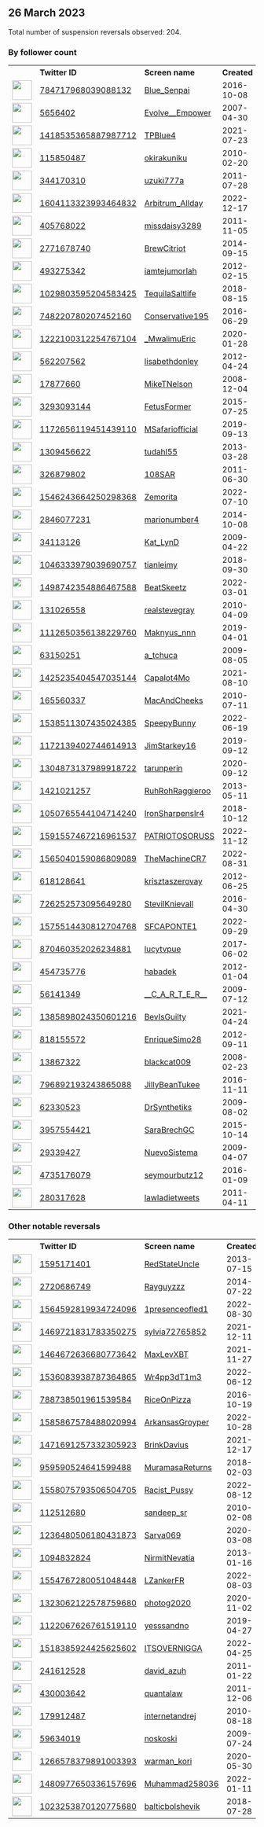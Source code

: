 
## 26 March 2023
Total number of suspension reversals observed: 204.

### By follower count
<table><tr><th></th><th align="left">Twitter ID</th><th align="left">Screen name</th>
<th align="left">Created</th><th align="left">Status</th><th align="left">Suspended</th><th align="left">Followers</th>
<tr><td><a href="https://pbs.twimg.com/profile_images/950857268236574720/rlXrJr9Q_normal.jpg"><img src="https://pbs.twimg.com/profile_images/950857268236574720/rlXrJr9Q_normal.jpg" width="40px" height="40px" align="center"/></a></td><td><a href="https://twitter.com/intent/user?user_id=784717968039088132">784717968039088132</a></td><td><a href="https://twitter.com/Blue_Senpai">Blue_Senpai</a></td><td>2016-10-08</td><td align="center"></td><td>2023-02-06</td><td>178191</td></tr>
<tr><td><a href="https://pbs.twimg.com/profile_images/1640605395801481218/D0zyN4d__normal.jpg"><img src="https://pbs.twimg.com/profile_images/1640605395801481218/D0zyN4d__normal.jpg" width="40px" height="40px" align="center"/></a></td><td><a href="https://twitter.com/intent/user?user_id=5656402">5656402</a></td><td><a href="https://twitter.com/Evolve__Empower">Evolve__Empower</a></td><td>2007-04-30</td><td align="center"></td><td></td><td>64232</td></tr>
<tr><td><a href="https://pbs.twimg.com/profile_images/1608959372604084230/QlpS0m6n_normal.jpg"><img src="https://pbs.twimg.com/profile_images/1608959372604084230/QlpS0m6n_normal.jpg" width="40px" height="40px" align="center"/></a></td><td><a href="https://twitter.com/intent/user?user_id=1418535365887987712">1418535365887987712</a></td><td><a href="https://twitter.com/TPBlue4">TPBlue4</a></td><td>2021-07-23</td><td align="center"></td><td>2023-03-17</td><td>54107</td></tr>
<tr><td><a href="https://pbs.twimg.com/profile_images/623469991606652928/W_KATM6M_normal.jpg"><img src="https://pbs.twimg.com/profile_images/623469991606652928/W_KATM6M_normal.jpg" width="40px" height="40px" align="center"/></a></td><td><a href="https://twitter.com/intent/user?user_id=115850487">115850487</a></td><td><a href="https://twitter.com/okirakuniku">okirakuniku</a></td><td>2010-02-20</td><td align="center"></td><td>2023-03-21</td><td>41720</td></tr>
<tr><td><a href="https://pbs.twimg.com/profile_images/783832523327410176/TDOOddyh_normal.jpg"><img src="https://pbs.twimg.com/profile_images/783832523327410176/TDOOddyh_normal.jpg" width="40px" height="40px" align="center"/></a></td><td><a href="https://twitter.com/intent/user?user_id=344170310">344170310</a></td><td><a href="https://twitter.com/uzuki777a">uzuki777a</a></td><td>2011-07-28</td><td align="center"></td><td>2023-02-03</td><td>23193</td></tr>
<tr><td><a href="https://pbs.twimg.com/profile_images/1620982306071797761/Gj6Pbv8e_normal.jpg"><img src="https://pbs.twimg.com/profile_images/1620982306071797761/Gj6Pbv8e_normal.jpg" width="40px" height="40px" align="center"/></a></td><td><a href="https://twitter.com/intent/user?user_id=1604113323993464832">1604113323993464832</a></td><td><a href="https://twitter.com/Arbitrum_Allday">Arbitrum_Allday</a></td><td>2022-12-17</td><td align="center"></td><td>2023-03-03</td><td>12435</td></tr>
<tr><td><a href="https://pbs.twimg.com/profile_images/1450410800687067138/XGBJBTFm_normal.jpg"><img src="https://pbs.twimg.com/profile_images/1450410800687067138/XGBJBTFm_normal.jpg" width="40px" height="40px" align="center"/></a></td><td><a href="https://twitter.com/intent/user?user_id=405768022">405768022</a></td><td><a href="https://twitter.com/missdaisy3289">missdaisy3289</a></td><td>2011-11-05</td><td align="center"></td><td>2022-10-10</td><td>11173</td></tr>
<tr><td><a href="https://pbs.twimg.com/profile_images/1345190378945839106/3B6_P5Pn_normal.jpg"><img src="https://pbs.twimg.com/profile_images/1345190378945839106/3B6_P5Pn_normal.jpg" width="40px" height="40px" align="center"/></a></td><td><a href="https://twitter.com/intent/user?user_id=2771678740">2771678740</a></td><td><a href="https://twitter.com/BrewCitriot">BrewCitriot</a></td><td>2014-09-15</td><td align="center"></td><td>2022-02-13</td><td>9181</td></tr>
<tr><td><a href="https://pbs.twimg.com/profile_images/1636082530947407874/cYpP-OWs_normal.jpg"><img src="https://pbs.twimg.com/profile_images/1636082530947407874/cYpP-OWs_normal.jpg" width="40px" height="40px" align="center"/></a></td><td><a href="https://twitter.com/intent/user?user_id=493275342">493275342</a></td><td><a href="https://twitter.com/iamtejumorlah">iamtejumorlah</a></td><td>2012-02-15</td><td align="center"></td><td>2023-03-18</td><td>7632</td></tr>
<tr><td><a href="https://pbs.twimg.com/profile_images/1366396199004213249/Stus2PQi_normal.jpg"><img src="https://pbs.twimg.com/profile_images/1366396199004213249/Stus2PQi_normal.jpg" width="40px" height="40px" align="center"/></a></td><td><a href="https://twitter.com/intent/user?user_id=1029803595204583425">1029803595204583425</a></td><td><a href="https://twitter.com/TequilaSaltlife">TequilaSaltlife</a></td><td>2018-08-15</td><td align="center"></td><td></td><td>6695</td></tr>
<tr><td><a href="https://pbs.twimg.com/profile_images/1602042506295787520/Y41yWdDe_normal.jpg"><img src="https://pbs.twimg.com/profile_images/1602042506295787520/Y41yWdDe_normal.jpg" width="40px" height="40px" align="center"/></a></td><td><a href="https://twitter.com/intent/user?user_id=748220780207452160">748220780207452160</a></td><td><a href="https://twitter.com/Conservative195">Conservative195</a></td><td>2016-06-29</td><td align="center"></td><td>2023-03-20</td><td>6544</td></tr>
<tr><td><a href="https://pbs.twimg.com/profile_images/1646531325069869056/l_jk6hvX_normal.jpg"><img src="https://pbs.twimg.com/profile_images/1646531325069869056/l_jk6hvX_normal.jpg" width="40px" height="40px" align="center"/></a></td><td><a href="https://twitter.com/intent/user?user_id=1222100312254767104">1222100312254767104</a></td><td><a href="https://twitter.com/_MwalimuEric">_MwalimuEric</a></td><td>2020-01-28</td><td align="center"></td><td>2022-11-26</td><td>6400</td></tr>
<tr><td><a href="https://pbs.twimg.com/profile_images/1641637465596342274/FFQ1XJUL_normal.jpg"><img src="https://pbs.twimg.com/profile_images/1641637465596342274/FFQ1XJUL_normal.jpg" width="40px" height="40px" align="center"/></a></td><td><a href="https://twitter.com/intent/user?user_id=562207562">562207562</a></td><td><a href="https://twitter.com/lisabethdonley">lisabethdonley</a></td><td>2012-04-24</td><td align="center"></td><td></td><td>6249</td></tr>
<tr><td><a href="https://pbs.twimg.com/profile_images/422972350/me_normal.jpg"><img src="https://pbs.twimg.com/profile_images/422972350/me_normal.jpg" width="40px" height="40px" align="center"/></a></td><td><a href="https://twitter.com/intent/user?user_id=17877660">17877660</a></td><td><a href="https://twitter.com/MikeTNelson">MikeTNelson</a></td><td>2008-12-04</td><td align="center"></td><td>2023-02-20</td><td>6107</td></tr>
<tr><td><a href="https://pbs.twimg.com/profile_images/624978846752768000/R-Dy-cqN_normal.jpg"><img src="https://pbs.twimg.com/profile_images/624978846752768000/R-Dy-cqN_normal.jpg" width="40px" height="40px" align="center"/></a></td><td><a href="https://twitter.com/intent/user?user_id=3293093144">3293093144</a></td><td><a href="https://twitter.com/FetusFormer">FetusFormer</a></td><td>2015-07-25</td><td align="center"></td><td>2022-02-13</td><td>6073</td></tr>
<tr><td><a href="https://pbs.twimg.com/profile_images/1517097830988582912/lEj04H7b_normal.jpg"><img src="https://pbs.twimg.com/profile_images/1517097830988582912/lEj04H7b_normal.jpg" width="40px" height="40px" align="center"/></a></td><td><a href="https://twitter.com/intent/user?user_id=1172656119451439110">1172656119451439110</a></td><td><a href="https://twitter.com/MSafariofficial">MSafariofficial</a></td><td>2019-09-13</td><td align="center"></td><td>2023-03-17</td><td>5786</td></tr>
<tr><td><a href="https://pbs.twimg.com/profile_images/1212525426083385344/nS9aaJb4_normal.jpg"><img src="https://pbs.twimg.com/profile_images/1212525426083385344/nS9aaJb4_normal.jpg" width="40px" height="40px" align="center"/></a></td><td><a href="https://twitter.com/intent/user?user_id=1309456622">1309456622</a></td><td><a href="https://twitter.com/tudahl55">tudahl55</a></td><td>2013-03-28</td><td align="center"></td><td></td><td>5216</td></tr>
<tr><td><a href="https://pbs.twimg.com/profile_images/1521491613238927362/rFJoyz6s_normal.jpg"><img src="https://pbs.twimg.com/profile_images/1521491613238927362/rFJoyz6s_normal.jpg" width="40px" height="40px" align="center"/></a></td><td><a href="https://twitter.com/intent/user?user_id=326879802">326879802</a></td><td><a href="https://twitter.com/108SAR">108SAR</a></td><td>2011-06-30</td><td align="center"></td><td>2022-08-17</td><td>5157</td></tr>
<tr><td><a href="https://pbs.twimg.com/profile_images/1646873110618963971/mXLf8SRa_normal.jpg"><img src="https://pbs.twimg.com/profile_images/1646873110618963971/mXLf8SRa_normal.jpg" width="40px" height="40px" align="center"/></a></td><td><a href="https://twitter.com/intent/user?user_id=1546243664250298368">1546243664250298368</a></td><td><a href="https://twitter.com/Zemorita">Zemorita</a></td><td>2022-07-10</td><td align="center"></td><td>2023-01-04</td><td>4985</td></tr>
<tr><td><a href="https://pbs.twimg.com/profile_images/1634066962627043331/iHeuSgiK_normal.jpg"><img src="https://pbs.twimg.com/profile_images/1634066962627043331/iHeuSgiK_normal.jpg" width="40px" height="40px" align="center"/></a></td><td><a href="https://twitter.com/intent/user?user_id=2846077231">2846077231</a></td><td><a href="https://twitter.com/marionumber4">marionumber4</a></td><td>2014-10-08</td><td align="center"></td><td>2022-10-01</td><td>4869</td></tr>
<tr><td><a href="https://pbs.twimg.com/profile_images/1316918807760392196/TUhxDS7m_normal.jpg"><img src="https://pbs.twimg.com/profile_images/1316918807760392196/TUhxDS7m_normal.jpg" width="40px" height="40px" align="center"/></a></td><td><a href="https://twitter.com/intent/user?user_id=34113126">34113126</a></td><td><a href="https://twitter.com/Kat_LynD">Kat_LynD</a></td><td>2009-04-22</td><td align="center">🔒</td><td></td><td>4467</td></tr>
<tr><td><a href="https://pbs.twimg.com/profile_images/1047749309947469824/_A_BrB6f_normal.jpg"><img src="https://pbs.twimg.com/profile_images/1047749309947469824/_A_BrB6f_normal.jpg" width="40px" height="40px" align="center"/></a></td><td><a href="https://twitter.com/intent/user?user_id=1046333979039690757">1046333979039690757</a></td><td><a href="https://twitter.com/tianleimy">tianleimy</a></td><td>2018-09-30</td><td align="center"></td><td>2023-01-09</td><td>4073</td></tr>
<tr><td><a href="https://pbs.twimg.com/profile_images/1599989689615794176/Zr9uEgiq_normal.jpg"><img src="https://pbs.twimg.com/profile_images/1599989689615794176/Zr9uEgiq_normal.jpg" width="40px" height="40px" align="center"/></a></td><td><a href="https://twitter.com/intent/user?user_id=1498742354886467588">1498742354886467588</a></td><td><a href="https://twitter.com/BeatSkeetz">BeatSkeetz</a></td><td>2022-03-01</td><td align="center">🔒</td><td>2023-02-04</td><td>4041</td></tr>
<tr><td><a href="https://pbs.twimg.com/profile_images/849907660841340928/vhUI237C_normal.jpg"><img src="https://pbs.twimg.com/profile_images/849907660841340928/vhUI237C_normal.jpg" width="40px" height="40px" align="center"/></a></td><td><a href="https://twitter.com/intent/user?user_id=131026558">131026558</a></td><td><a href="https://twitter.com/realstevegray">realstevegray</a></td><td>2010-04-09</td><td align="center"></td><td></td><td>3983</td></tr>
<tr><td><a href="https://pbs.twimg.com/profile_images/1608256648384253959/iBvCEXPe_normal.jpg"><img src="https://pbs.twimg.com/profile_images/1608256648384253959/iBvCEXPe_normal.jpg" width="40px" height="40px" align="center"/></a></td><td><a href="https://twitter.com/intent/user?user_id=1112650356138229760">1112650356138229760</a></td><td><a href="https://twitter.com/Maknyus_nnn">Maknyus_nnn</a></td><td>2019-04-01</td><td align="center"></td><td>2023-02-05</td><td>3974</td></tr>
<tr><td><a href="https://pbs.twimg.com/profile_images/1643305645033021443/IsPRpFQm_normal.jpg"><img src="https://pbs.twimg.com/profile_images/1643305645033021443/IsPRpFQm_normal.jpg" width="40px" height="40px" align="center"/></a></td><td><a href="https://twitter.com/intent/user?user_id=63150251">63150251</a></td><td><a href="https://twitter.com/a_tchuca">a_tchuca</a></td><td>2009-08-05</td><td align="center"></td><td>2023-01-12</td><td>3913</td></tr>
<tr><td><a href="https://pbs.twimg.com/profile_images/1650739344527826945/jYfm8GwW_normal.jpg"><img src="https://pbs.twimg.com/profile_images/1650739344527826945/jYfm8GwW_normal.jpg" width="40px" height="40px" align="center"/></a></td><td><a href="https://twitter.com/intent/user?user_id=1425235404547035144">1425235404547035144</a></td><td><a href="https://twitter.com/Capalot4Mo">Capalot4Mo</a></td><td>2021-08-10</td><td align="center"></td><td>2022-12-23</td><td>3793</td></tr>
<tr><td><a href="https://pbs.twimg.com/profile_images/1220386489181310977/ISvXt6nQ_normal.jpg"><img src="https://pbs.twimg.com/profile_images/1220386489181310977/ISvXt6nQ_normal.jpg" width="40px" height="40px" align="center"/></a></td><td><a href="https://twitter.com/intent/user?user_id=165560337">165560337</a></td><td><a href="https://twitter.com/MacAndCheeks">MacAndCheeks</a></td><td>2010-07-11</td><td align="center"></td><td></td><td>3726</td></tr>
<tr><td><a href="https://pbs.twimg.com/profile_images/1651198871899348993/EPrCBGo3_normal.jpg"><img src="https://pbs.twimg.com/profile_images/1651198871899348993/EPrCBGo3_normal.jpg" width="40px" height="40px" align="center"/></a></td><td><a href="https://twitter.com/intent/user?user_id=1538511307435024385">1538511307435024385</a></td><td><a href="https://twitter.com/SpeepyBunny">SpeepyBunny</a></td><td>2022-06-19</td><td align="center">🔒</td><td>2023-03-16</td><td>3581</td></tr>
<tr><td><a href="https://pbs.twimg.com/profile_images/1173244145810329601/C_HjjnoX_normal.jpg"><img src="https://pbs.twimg.com/profile_images/1173244145810329601/C_HjjnoX_normal.jpg" width="40px" height="40px" align="center"/></a></td><td><a href="https://twitter.com/intent/user?user_id=1172139402744614913">1172139402744614913</a></td><td><a href="https://twitter.com/JimStarkey16">JimStarkey16</a></td><td>2019-09-12</td><td align="center"></td><td></td><td>3580</td></tr>
<tr><td><a href="https://pbs.twimg.com/profile_images/1650177854620016642/ozqJEUie_normal.jpg"><img src="https://pbs.twimg.com/profile_images/1650177854620016642/ozqJEUie_normal.jpg" width="40px" height="40px" align="center"/></a></td><td><a href="https://twitter.com/intent/user?user_id=1304873137989918722">1304873137989918722</a></td><td><a href="https://twitter.com/tarunperin">tarunperin</a></td><td>2020-09-12</td><td align="center"></td><td></td><td>3514</td></tr>
<tr><td><a href="https://pbs.twimg.com/profile_images/1304635313088868353/bzyOC7_c_normal.jpg"><img src="https://pbs.twimg.com/profile_images/1304635313088868353/bzyOC7_c_normal.jpg" width="40px" height="40px" align="center"/></a></td><td><a href="https://twitter.com/intent/user?user_id=1421021257">1421021257</a></td><td><a href="https://twitter.com/RuhRohRaggieroo">RuhRohRaggieroo</a></td><td>2013-05-11</td><td align="center"></td><td></td><td>3436</td></tr>
<tr><td><a href="https://pbs.twimg.com/profile_images/1647263421296164865/KXN1sQz__normal.jpg"><img src="https://pbs.twimg.com/profile_images/1647263421296164865/KXN1sQz__normal.jpg" width="40px" height="40px" align="center"/></a></td><td><a href="https://twitter.com/intent/user?user_id=1050765544104714240">1050765544104714240</a></td><td><a href="https://twitter.com/IronSharpensIr4">IronSharpensIr4</a></td><td>2018-10-12</td><td align="center"></td><td></td><td>3328</td></tr>
<tr><td><a href="https://pbs.twimg.com/profile_images/1593516551382106113/b7BbCKeZ_normal.jpg"><img src="https://pbs.twimg.com/profile_images/1593516551382106113/b7BbCKeZ_normal.jpg" width="40px" height="40px" align="center"/></a></td><td><a href="https://twitter.com/intent/user?user_id=1591557467216961537">1591557467216961537</a></td><td><a href="https://twitter.com/PATRIOTOSORUSS">PATRIOTOSORUSS</a></td><td>2022-11-12</td><td align="center">👋</td><td>2023-03-18</td><td>3210</td></tr>
<tr><td><a href="https://pbs.twimg.com/profile_images/1585631858494435328/GApjv6DN_normal.jpg"><img src="https://pbs.twimg.com/profile_images/1585631858494435328/GApjv6DN_normal.jpg" width="40px" height="40px" align="center"/></a></td><td><a href="https://twitter.com/intent/user?user_id=1565040159086809089">1565040159086809089</a></td><td><a href="https://twitter.com/TheMachineCR7">TheMachineCR7</a></td><td>2022-08-31</td><td align="center">🚫</td><td>2023-01-06</td><td>2719</td></tr>
<tr><td><a href="https://pbs.twimg.com/profile_images/850128560211808256/f-UYxPfo_normal.jpg"><img src="https://pbs.twimg.com/profile_images/850128560211808256/f-UYxPfo_normal.jpg" width="40px" height="40px" align="center"/></a></td><td><a href="https://twitter.com/intent/user?user_id=618128641">618128641</a></td><td><a href="https://twitter.com/krisztaszerovay">krisztaszerovay</a></td><td>2012-06-25</td><td align="center"></td><td>2023-03-11</td><td>2590</td></tr>
<tr><td><a href="https://pbs.twimg.com/profile_images/1638563163993145344/44SvPUz1_normal.jpg"><img src="https://pbs.twimg.com/profile_images/1638563163993145344/44SvPUz1_normal.jpg" width="40px" height="40px" align="center"/></a></td><td><a href="https://twitter.com/intent/user?user_id=726252573095649280">726252573095649280</a></td><td><a href="https://twitter.com/StevilKnievall">StevilKnievall</a></td><td>2016-04-30</td><td align="center"></td><td></td><td>2546</td></tr>
<tr><td><a href="https://pbs.twimg.com/profile_images/1575514618621054977/8O3_1e-a_normal.jpg"><img src="https://pbs.twimg.com/profile_images/1575514618621054977/8O3_1e-a_normal.jpg" width="40px" height="40px" align="center"/></a></td><td><a href="https://twitter.com/intent/user?user_id=1575514430812704768">1575514430812704768</a></td><td><a href="https://twitter.com/SFCAPONTE1">SFCAPONTE1</a></td><td>2022-09-29</td><td align="center"></td><td>2023-03-21</td><td>2475</td></tr>
<tr><td><a href="https://pbs.twimg.com/profile_images/1112122055246401536/smlQMC1c_normal.png"><img src="https://pbs.twimg.com/profile_images/1112122055246401536/smlQMC1c_normal.png" width="40px" height="40px" align="center"/></a></td><td><a href="https://twitter.com/intent/user?user_id=870460352026234881">870460352026234881</a></td><td><a href="https://twitter.com/lucytvpue">lucytvpue</a></td><td>2017-06-02</td><td align="center"></td><td>2023-02-15</td><td>2466</td></tr>
<tr><td><a href="https://pbs.twimg.com/profile_images/1359509205745598465/8d0zUZ5s_normal.jpg"><img src="https://pbs.twimg.com/profile_images/1359509205745598465/8d0zUZ5s_normal.jpg" width="40px" height="40px" align="center"/></a></td><td><a href="https://twitter.com/intent/user?user_id=454735776">454735776</a></td><td><a href="https://twitter.com/habadek">habadek</a></td><td>2012-01-04</td><td align="center"></td><td>2023-03-09</td><td>2426</td></tr>
<tr><td><a href="https://pbs.twimg.com/profile_images/1328044942892146688/_vwU1zG0_normal.jpg"><img src="https://pbs.twimg.com/profile_images/1328044942892146688/_vwU1zG0_normal.jpg" width="40px" height="40px" align="center"/></a></td><td><a href="https://twitter.com/intent/user?user_id=56141349">56141349</a></td><td><a href="https://twitter.com/__C_A_R_T_E_R__">__C_A_R_T_E_R__</a></td><td>2009-07-12</td><td align="center">🚫</td><td></td><td>2274</td></tr>
<tr><td><a href="https://pbs.twimg.com/profile_images/1509439064851861507/mg-am0jN_normal.jpg"><img src="https://pbs.twimg.com/profile_images/1509439064851861507/mg-am0jN_normal.jpg" width="40px" height="40px" align="center"/></a></td><td><a href="https://twitter.com/intent/user?user_id=1385898024350601216">1385898024350601216</a></td><td><a href="https://twitter.com/BevIsGuilty">BevIsGuilty</a></td><td>2021-04-24</td><td align="center"></td><td>2022-08-03</td><td>2259</td></tr>
<tr><td><a href="https://pbs.twimg.com/profile_images/1515841898077954057/3Or-uSgn_normal.jpg"><img src="https://pbs.twimg.com/profile_images/1515841898077954057/3Or-uSgn_normal.jpg" width="40px" height="40px" align="center"/></a></td><td><a href="https://twitter.com/intent/user?user_id=818155572">818155572</a></td><td><a href="https://twitter.com/EnriqueSimo28">EnriqueSimo28</a></td><td>2012-09-11</td><td align="center"></td><td>2022-12-04</td><td>2240</td></tr>
<tr><td><a href="https://pbs.twimg.com/profile_images/1563860085318762497/mwxDYjgS_normal.jpg"><img src="https://pbs.twimg.com/profile_images/1563860085318762497/mwxDYjgS_normal.jpg" width="40px" height="40px" align="center"/></a></td><td><a href="https://twitter.com/intent/user?user_id=13867322">13867322</a></td><td><a href="https://twitter.com/blackcat009">blackcat009</a></td><td>2008-02-23</td><td align="center"></td><td>2023-02-04</td><td>2129</td></tr>
<tr><td><a href="https://pbs.twimg.com/profile_images/1000084912622391296/2P5O2NHP_normal.jpg"><img src="https://pbs.twimg.com/profile_images/1000084912622391296/2P5O2NHP_normal.jpg" width="40px" height="40px" align="center"/></a></td><td><a href="https://twitter.com/intent/user?user_id=796892193243865088">796892193243865088</a></td><td><a href="https://twitter.com/JillyBeanTukee">JillyBeanTukee</a></td><td>2016-11-11</td><td align="center"></td><td>2023-03-16</td><td>1977</td></tr>
<tr><td><a href="https://pbs.twimg.com/profile_images/1567345531214594051/66dUxN8H_normal.jpg"><img src="https://pbs.twimg.com/profile_images/1567345531214594051/66dUxN8H_normal.jpg" width="40px" height="40px" align="center"/></a></td><td><a href="https://twitter.com/intent/user?user_id=62330523">62330523</a></td><td><a href="https://twitter.com/DrSynthetiks">DrSynthetiks</a></td><td>2009-08-02</td><td align="center"></td><td>2022-10-19</td><td>1725</td></tr>
<tr><td><a href="https://pbs.twimg.com/profile_images/1166082611908947968/dpt_D9Ii_normal.png"><img src="https://pbs.twimg.com/profile_images/1166082611908947968/dpt_D9Ii_normal.png" width="40px" height="40px" align="center"/></a></td><td><a href="https://twitter.com/intent/user?user_id=3957554421">3957554421</a></td><td><a href="https://twitter.com/SaraBrechGC">SaraBrechGC</a></td><td>2015-10-14</td><td align="center">👋</td><td></td><td>1567</td></tr>
<tr><td><a href="https://pbs.twimg.com/profile_images/1423808748439621632/3MfHCLuT_normal.jpg"><img src="https://pbs.twimg.com/profile_images/1423808748439621632/3MfHCLuT_normal.jpg" width="40px" height="40px" align="center"/></a></td><td><a href="https://twitter.com/intent/user?user_id=29339427">29339427</a></td><td><a href="https://twitter.com/NuevoSistema">NuevoSistema</a></td><td>2009-04-07</td><td align="center"></td><td>2022-07-28</td><td>1565</td></tr>
<tr><td><a href="https://pbs.twimg.com/profile_images/880251465230458880/yncQdK_G_normal.jpg"><img src="https://pbs.twimg.com/profile_images/880251465230458880/yncQdK_G_normal.jpg" width="40px" height="40px" align="center"/></a></td><td><a href="https://twitter.com/intent/user?user_id=4735176079">4735176079</a></td><td><a href="https://twitter.com/seymourbutz12">seymourbutz12</a></td><td>2016-01-09</td><td align="center"></td><td></td><td>1547</td></tr>
<tr><td><a href="https://pbs.twimg.com/profile_images/1112542030222237696/kx4WA8x-_normal.jpg"><img src="https://pbs.twimg.com/profile_images/1112542030222237696/kx4WA8x-_normal.jpg" width="40px" height="40px" align="center"/></a></td><td><a href="https://twitter.com/intent/user?user_id=280317628">280317628</a></td><td><a href="https://twitter.com/lawladietweets">lawladietweets</a></td><td>2011-04-11</td><td align="center"></td><td></td><td>1523</td></tr>
</table>

### Other notable reversals
<table><tr><th></th><th align="left">Twitter ID</th><th align="left">Screen name</th>
<th align="left">Created</th><th align="left">Status</th><th align="left">Suspended</th><th align="left">Followers</th>
<tr><td><a href="https://pbs.twimg.com/profile_images/1281813222539042816/EGXc7F8n_normal.jpg"><img src="https://pbs.twimg.com/profile_images/1281813222539042816/EGXc7F8n_normal.jpg" width="40px" height="40px" align="center"/></a></td><td><a href="https://twitter.com/intent/user?user_id=1595171401">1595171401</a></td><td><a href="https://twitter.com/RedStateUncle">RedStateUncle</a></td><td>2013-07-15</td><td align="center"></td><td>2022-07-13</td><td>546</td></tr>
<tr><td><a href="https://pbs.twimg.com/profile_images/502479140281655296/T_gyiSom_normal.jpeg"><img src="https://pbs.twimg.com/profile_images/502479140281655296/T_gyiSom_normal.jpeg" width="40px" height="40px" align="center"/></a></td><td><a href="https://twitter.com/intent/user?user_id=2720686749">2720686749</a></td><td><a href="https://twitter.com/Rayguyzzz">Rayguyzzz</a></td><td>2014-07-22</td><td align="center"></td><td>2022-12-09</td><td>87</td></tr>
<tr><td><a href="https://pbs.twimg.com/profile_images/1642686512176168960/SbtaV7BY_normal.jpg"><img src="https://pbs.twimg.com/profile_images/1642686512176168960/SbtaV7BY_normal.jpg" width="40px" height="40px" align="center"/></a></td><td><a href="https://twitter.com/intent/user?user_id=1564592819934724096">1564592819934724096</a></td><td><a href="https://twitter.com/1presenceofled1">1presenceofled1</a></td><td>2022-08-30</td><td align="center"></td><td>2023-03-18</td><td>167</td></tr>
<tr><td><a href="https://pbs.twimg.com/profile_images/1498392433394073611/WdaiZXpQ_normal.jpg"><img src="https://pbs.twimg.com/profile_images/1498392433394073611/WdaiZXpQ_normal.jpg" width="40px" height="40px" align="center"/></a></td><td><a href="https://twitter.com/intent/user?user_id=1469721831783350275">1469721831783350275</a></td><td><a href="https://twitter.com/sylvia72765852">sylvia72765852</a></td><td>2021-12-11</td><td align="center"></td><td>2023-03-22</td><td>1093</td></tr>
<tr><td><a href="https://pbs.twimg.com/profile_images/1639311722409345057/wOhSmdP3_normal.jpg"><img src="https://pbs.twimg.com/profile_images/1639311722409345057/wOhSmdP3_normal.jpg" width="40px" height="40px" align="center"/></a></td><td><a href="https://twitter.com/intent/user?user_id=1464672636680773642">1464672636680773642</a></td><td><a href="https://twitter.com/MaxLevXBT">MaxLevXBT</a></td><td>2021-11-27</td><td align="center"></td><td>2023-03-18</td><td>614</td></tr>
<tr><td><a href="https://pbs.twimg.com/profile_images/1536084170023358464/TPFaJaG9_normal.jpg"><img src="https://pbs.twimg.com/profile_images/1536084170023358464/TPFaJaG9_normal.jpg" width="40px" height="40px" align="center"/></a></td><td><a href="https://twitter.com/intent/user?user_id=1536083938787364865">1536083938787364865</a></td><td><a href="https://twitter.com/Wr4pp3dT1m3">Wr4pp3dT1m3</a></td><td>2022-06-12</td><td align="center"></td><td>2023-03-20</td><td>231</td></tr>
<tr><td><a href="https://pbs.twimg.com/profile_images/1498011261124153349/zMsULgXB_normal.jpg"><img src="https://pbs.twimg.com/profile_images/1498011261124153349/zMsULgXB_normal.jpg" width="40px" height="40px" align="center"/></a></td><td><a href="https://twitter.com/intent/user?user_id=788738501961539584">788738501961539584</a></td><td><a href="https://twitter.com/RiceOnPizza">RiceOnPizza</a></td><td>2016-10-19</td><td align="center"></td><td>2023-01-14</td><td>61</td></tr>
<tr><td><a href="https://pbs.twimg.com/profile_images/1640173440568107009/fSTkmQU-_normal.jpg"><img src="https://pbs.twimg.com/profile_images/1640173440568107009/fSTkmQU-_normal.jpg" width="40px" height="40px" align="center"/></a></td><td><a href="https://twitter.com/intent/user?user_id=1585867578488020994">1585867578488020994</a></td><td><a href="https://twitter.com/ArkansasGroyper">ArkansasGroyper</a></td><td>2022-10-28</td><td align="center"></td><td>2022-11-01</td><td>429</td></tr>
<tr><td><a href="https://pbs.twimg.com/profile_images/1584307453419835405/o3_Uu7x2_normal.jpg"><img src="https://pbs.twimg.com/profile_images/1584307453419835405/o3_Uu7x2_normal.jpg" width="40px" height="40px" align="center"/></a></td><td><a href="https://twitter.com/intent/user?user_id=1471691257332305923">1471691257332305923</a></td><td><a href="https://twitter.com/BrinkDavius">BrinkDavius</a></td><td>2021-12-17</td><td align="center"></td><td>2023-02-22</td><td>88</td></tr>
<tr><td><a href="https://pbs.twimg.com/profile_images/1644370274668642306/FATRDAqA_normal.jpg"><img src="https://pbs.twimg.com/profile_images/1644370274668642306/FATRDAqA_normal.jpg" width="40px" height="40px" align="center"/></a></td><td><a href="https://twitter.com/intent/user?user_id=959590524641599488">959590524641599488</a></td><td><a href="https://twitter.com/MuramasaReturns">MuramasaReturns</a></td><td>2018-02-03</td><td align="center">🚫</td><td>2023-03-12</td><td>110</td></tr>
<tr><td><a href="https://pbs.twimg.com/profile_images/1580536946471976961/eLzSNlYN_normal.jpg"><img src="https://pbs.twimg.com/profile_images/1580536946471976961/eLzSNlYN_normal.jpg" width="40px" height="40px" align="center"/></a></td><td><a href="https://twitter.com/intent/user?user_id=1558075793506504705">1558075793506504705</a></td><td><a href="https://twitter.com/Racist_Pussy">Racist_Pussy</a></td><td>2022-08-12</td><td align="center">🔒👋</td><td>2022-11-15</td><td>1339</td></tr>
<tr><td><a href="https://pbs.twimg.com/profile_images/1640511767028842497/gVwC0y7O_normal.jpg"><img src="https://pbs.twimg.com/profile_images/1640511767028842497/gVwC0y7O_normal.jpg" width="40px" height="40px" align="center"/></a></td><td><a href="https://twitter.com/intent/user?user_id=112512680">112512680</a></td><td><a href="https://twitter.com/sandeep_sr">sandeep_sr</a></td><td>2010-02-08</td><td align="center"></td><td>2023-01-27</td><td>179</td></tr>
<tr><td><a href="https://pbs.twimg.com/profile_images/1301216673798660096/_aZPY8EV_normal.jpg"><img src="https://pbs.twimg.com/profile_images/1301216673798660096/_aZPY8EV_normal.jpg" width="40px" height="40px" align="center"/></a></td><td><a href="https://twitter.com/intent/user?user_id=1236480506180431873">1236480506180431873</a></td><td><a href="https://twitter.com/Sarva069">Sarva069</a></td><td>2020-03-08</td><td align="center"></td><td>2022-12-19</td><td>133</td></tr>
<tr><td><a href="https://pbs.twimg.com/profile_images/744069492515315712/g8yzr0Bo_normal.jpg"><img src="https://pbs.twimg.com/profile_images/744069492515315712/g8yzr0Bo_normal.jpg" width="40px" height="40px" align="center"/></a></td><td><a href="https://twitter.com/intent/user?user_id=1094832824">1094832824</a></td><td><a href="https://twitter.com/NirmitNevatia">NirmitNevatia</a></td><td>2013-01-16</td><td align="center"></td><td>2022-12-17</td><td>19</td></tr>
<tr><td><a href="https://pbs.twimg.com/profile_images/1652299909503102982/rVejqV_i_normal.jpg"><img src="https://pbs.twimg.com/profile_images/1652299909503102982/rVejqV_i_normal.jpg" width="40px" height="40px" align="center"/></a></td><td><a href="https://twitter.com/intent/user?user_id=1554767280051048448">1554767280051048448</a></td><td><a href="https://twitter.com/LZankerFR">LZankerFR</a></td><td>2022-08-03</td><td align="center">🚫</td><td>2022-12-23</td><td>562</td></tr>
<tr><td><a href="https://pbs.twimg.com/profile_images/1323062469166723072/hI2g-iKN_normal.jpg"><img src="https://pbs.twimg.com/profile_images/1323062469166723072/hI2g-iKN_normal.jpg" width="40px" height="40px" align="center"/></a></td><td><a href="https://twitter.com/intent/user?user_id=1323062122578759680">1323062122578759680</a></td><td><a href="https://twitter.com/photog2020">photog2020</a></td><td>2020-11-02</td><td align="center"></td><td>2022-12-19</td><td>228</td></tr>
<tr><td><a href="https://pbs.twimg.com/profile_images/1593959816984141825/-Al_l5zS_normal.jpg"><img src="https://pbs.twimg.com/profile_images/1593959816984141825/-Al_l5zS_normal.jpg" width="40px" height="40px" align="center"/></a></td><td><a href="https://twitter.com/intent/user?user_id=1122067626761519110">1122067626761519110</a></td><td><a href="https://twitter.com/yesssandno">yesssandno</a></td><td>2019-04-27</td><td align="center"></td><td>2023-02-05</td><td>14</td></tr>
<tr><td><a href="https://pbs.twimg.com/profile_images/1541214477538017280/B-22lOct_normal.jpg"><img src="https://pbs.twimg.com/profile_images/1541214477538017280/B-22lOct_normal.jpg" width="40px" height="40px" align="center"/></a></td><td><a href="https://twitter.com/intent/user?user_id=1518385924425625602">1518385924425625602</a></td><td><a href="https://twitter.com/ITSOVERNlGGA">ITSOVERNlGGA</a></td><td>2022-04-25</td><td align="center"></td><td>2022-08-18</td><td>191</td></tr>
<tr><td><a href="https://pbs.twimg.com/profile_images/1536853733220487168/OuWWfahX_normal.jpg"><img src="https://pbs.twimg.com/profile_images/1536853733220487168/OuWWfahX_normal.jpg" width="40px" height="40px" align="center"/></a></td><td><a href="https://twitter.com/intent/user?user_id=241612528">241612528</a></td><td><a href="https://twitter.com/david_azuh">david_azuh</a></td><td>2011-01-22</td><td align="center"></td><td>2023-03-10</td><td>789</td></tr>
<tr><td><a href="https://pbs.twimg.com/profile_images/1555940210755633152/x45q8cJh_normal.jpg"><img src="https://pbs.twimg.com/profile_images/1555940210755633152/x45q8cJh_normal.jpg" width="40px" height="40px" align="center"/></a></td><td><a href="https://twitter.com/intent/user?user_id=430003642">430003642</a></td><td><a href="https://twitter.com/quantalaw">quantalaw</a></td><td>2011-12-06</td><td align="center"></td><td>2023-03-01</td><td>67</td></tr>
<tr><td><a href="https://pbs.twimg.com/profile_images/1105715704/bitter_normal.GIF"><img src="https://pbs.twimg.com/profile_images/1105715704/bitter_normal.GIF" width="40px" height="40px" align="center"/></a></td><td><a href="https://twitter.com/intent/user?user_id=179912487">179912487</a></td><td><a href="https://twitter.com/internetandrej">internetandrej</a></td><td>2010-08-18</td><td align="center"></td><td>2023-03-19</td><td>840</td></tr>
<tr><td><a href="https://pbs.twimg.com/profile_images/1549909112451907584/z9R_z6uQ_normal.jpg"><img src="https://pbs.twimg.com/profile_images/1549909112451907584/z9R_z6uQ_normal.jpg" width="40px" height="40px" align="center"/></a></td><td><a href="https://twitter.com/intent/user?user_id=59634019">59634019</a></td><td><a href="https://twitter.com/noskoski">noskoski</a></td><td>2009-07-24</td><td align="center"></td><td>2022-08-02</td><td>614</td></tr>
<tr><td><a href="https://pbs.twimg.com/profile_images/1599918989056122881/iwFyK00C_normal.jpg"><img src="https://pbs.twimg.com/profile_images/1599918989056122881/iwFyK00C_normal.jpg" width="40px" height="40px" align="center"/></a></td><td><a href="https://twitter.com/intent/user?user_id=1266578379891003393">1266578379891003393</a></td><td><a href="https://twitter.com/warman_kori">warman_kori</a></td><td>2020-05-30</td><td align="center"></td><td>2022-12-07</td><td>7</td></tr>
<tr><td><a href="https://pbs.twimg.com/profile_images/1480978467059499009/DQIitZYV_normal.jpg"><img src="https://pbs.twimg.com/profile_images/1480978467059499009/DQIitZYV_normal.jpg" width="40px" height="40px" align="center"/></a></td><td><a href="https://twitter.com/intent/user?user_id=1480977650336157696">1480977650336157696</a></td><td><a href="https://twitter.com/Muhammad258036">Muhammad258036</a></td><td>2022-01-11</td><td align="center"></td><td>2022-12-24</td><td>396</td></tr>
<tr><td><a href="https://pbs.twimg.com/profile_images/1517800453869912064/c2cGN_ya_normal.jpg"><img src="https://pbs.twimg.com/profile_images/1517800453869912064/c2cGN_ya_normal.jpg" width="40px" height="40px" align="center"/></a></td><td><a href="https://twitter.com/intent/user?user_id=1023253870120775680">1023253870120775680</a></td><td><a href="https://twitter.com/balticbolshevik">balticbolshevik</a></td><td>2018-07-28</td><td align="center">🔒</td><td>2022-05-29</td><td>530</td></tr>
</table>
